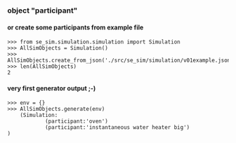 ### object "participant"

#### or create some participants from example file

````pycon
>>> from se_sim.simulation.simulation import Simulation
>>> AllSimObjects = Simulation()
>>> AllSimObjects.create_from_json('./src/se_sim/simulation/v01example.json')
>>> len(AllSimObjects)
2

````

#### very first generator output ;-)

````pycon
>>> env = {}
>>> AllSimObjects.generate(env)
    (Simulation:
            (participant:'oven')
            (participant:'instantaneous water heater big')
)

````

